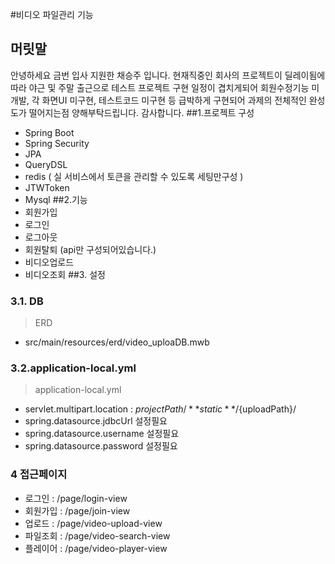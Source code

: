 #비디오 파일관리 기능
## 머릿말
 안녕하세요 금번 입사 지원한 채승주 입니다.
 현재직중인 회사의 프로젝트이 딜레이됨에 따라 야근 및 주말 출근으로 테스트 프로젝트 구현 일정이 겹치게되어
 회원수정기능 미개발, 각 화면UI 미구현, 테스트코드 미구현 등 급박하게 구현되어 과제의 전체적인 완성도가 떨어지는점 양해부탁드립니다. 
 감사합니다.
##1.프로젝트 구성
 - Spring Boot 
 - Spring Security
 - JPA
 - QueryDSL
 - redis ( 실 서비스에서 토큰을 관리할 수 있도록 세팅만구성 )
 - JTWToken
 - Mysql
##2.기능
- 회원가입
- 로그인
- 로그아웃
- 회원탈퇴 (api만 구성되어있습니다.)
- 비디오업로드
- 비디오조회
##3. 설정
### 3.1. DB
> ERD
 - src/main/resources/erd/video_uploaDB.mwb
### 3.2.application-local.yml
> application-local.yml 
 - servlet.multipart.location : ${projectPath}/**static**/${uploadPath}/
 - spring.datasource.jdbcUrl 설정필요
 - spring.datasource.username 설정필요
 - spring.datasource.password 설정필요
### 4 접근페이지
 - 로그인 : /page/login-view
 - 회원가입 : /page/join-view
 - 업로드 : /page/video-upload-view
 - 파일조회 : /page/video-search-view
 - 플레이어 : /page/video-player-view